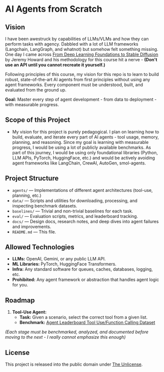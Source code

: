 # AI Agents from Scratch

## Vision

I have been awestruck by capabilities of LLMs/VLMs and how they can perform tasks with agency. Dabbled with a lot of LLM frameworks (Langchain, LangGraph, and whatnot) but somehow felt something missing. One day I came across [From Deep Learning Foundations to Stable Diffusion](https://course.fast.ai/Lessons/part2.html) by Jeremy Howard and his methodology for this course hit a nerve - **(Don't use an API until you cannot recreate it yourself.)**

Following principles of this course, my vision for this repo is to learn to build robust, state-of-the-art AI agents from first principles without using any agent frameworks. Every component must be understood, built, and evaluated from the ground up.

**Goal:** Master every step of agent development - from data to deployment - with measurable progress.

## Scope of this Project

- My vision for this project is purely pedagogical. I plan on learning how to build, evaluate, and iterate every part of AI agents - tool usage, memory, planning, and reasoning. Since my goal is learning with measurable progress, I would be using a lot of publicly available benchmarks. As part of this journey, I would be using only foundational libraries (Python, LLM APIs, PyTorch, HuggingFace, etc.) and would be actively avoiding agent frameworks like LangChain, CrewAI, AutoGen, smol-agents.

## Project Structure

-   `agents/` — Implementations of different agent architectures (tool-use, planning, etc.)
-   `data/` — Scripts and utilities for downloading, processing, and inspecting benchmark datasets.
-   `baselines/` — Trivial and non-trivial baselines for each task.
-   `eval/` — Evaluation scripts, metrics, and leaderboard tracking.
-   `docs/` — Design docs, research notes, and deep dives into agent failures and improvements.
-   `README.md` — This file.

## Allowed Technologies

-   **LLMs:** OpenAI, Gemini, or any public LLM API.
-   **ML Libraries:** PyTorch, HuggingFace Transformers.
-   **Infra:** Any standard software for queues, caches, databases, logging, etc.
-   **Prohibited:** Any agent framework or abstraction that handles agent logic for you.

## Roadmap

1.  **Tool-Use Agent:**
    -   **Task:** Given a scenario, select the correct tool from a given list.
    -   **Benchmark:** [Agent Leaderboard Tool Use/Function Calling Dataset](https://huggingface.co/blog/pratikbhavsar/agent-leaderboard)

*(Each stage must be benchmarked, analyzed, and documented before moving to the next - I really cannot emphasize this enough)*

## License

This project is released into the public domain under [The Unlicense](https://unlicense.org).
